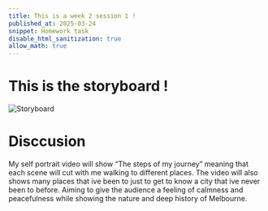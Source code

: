 ```yaml
---
title: This is a week 2 session 1 !
published_at: 2025-03-24
snippet: Homework task 
disable_html_sanitization: true
allow_math: true
---
```


# This is the storyboard !

![Storyboard](story_board/story_board.jpg)

# Disccusion

My self portrait video will show “The steps of my journey” meaning that each scene will cut with me walking to different places. The video will also shows many places that ive been to just to get to know a city that ive never been to before. Aiming to give the audience a feeling of calmness and peacefulness while showing the nature and deep history of Melbourne.